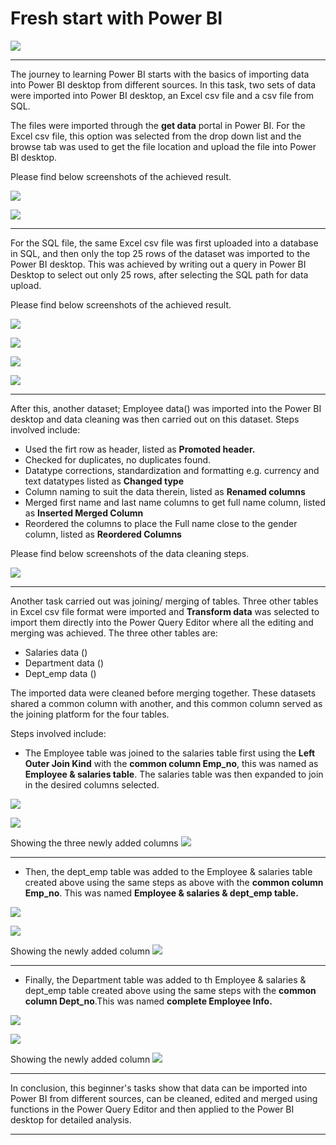 # Fresh start with Power BI

![](logo.png)

---
The journey to learning Power BI starts with the basics of importing data into Power BI desktop from different sources. In this task, two sets of data were imported into Power BI desktop, an Excel csv file and a csv file from SQL.

The files were imported through the **get data** portal in Power BI. For the Excel csv file, this option was selected from the drop down list and the browse tab was used to get the file location and upload the file into Power BI desktop.

Please find below screenshots of the achieved result.

![](A.png)

![](1.png)

---

For the SQL file, the same Excel csv file was first uploaded into a database in SQL, and then only the top 25 rows of the dataset was imported to the Power BI desktop. This was achieved by writing out a query in Power BI Desktop to select out only 25 rows, after selecting the SQL path for data upload.


Please find below screenshots of the achieved result.

![](2.png)

![](B.png)

![](sql.png)

![](3.png)

---

After this, another dataset; Employee data() was imported into the Power BI desktop and data cleaning was then carried out on this dataset. Steps involved include:

- Used the firt row as header, listed as **Promoted header.**
- Checked for duplicates, no duplicates found.
- Datatype corrections, standardization and formatting e.g. currency and text datatypes listed as **Changed type**
- Column naming to suit the data therein, listed as **Renamed columns**
- Merged first name and last name columns to get full name column, listed as **Inserted Merged Column**
- Reordered the columns to place the Full name close to the gender column, listed as **Reordered Columns**
  

Please find below screenshots of the data cleaning steps.

![](4.png)

---


Another task carried out was joining/ merging of tables. Three other tables in Excel csv file format were imported and **Transform data**  was selected to import them directly into the Power Query Editor where all the editing and merging was achieved. The three other tables are:

- Salaries data ()
- Department data ()
- Dept_emp data ()
  
The imported data were cleaned before merging together. These datasets shared a common column with another, and this common column served as the joining platform for the four tables. 

Steps involved include:

- The Employee table was joined to the salaries table first using the **Left Outer Join Kind** with the **common column Emp_no**, this was named as **Employee & salaries table**. The salaries table was then expanded to join in the desired columns selected.
  
![](e.png)

![](d.png)

Showing the three newly added columns
![](g.png)

---

- Then, the dept_emp table was added to the Employee & salaries table created above using the same steps as above with the **common column Emp_no**. This was named **Employee & salaries & dept_emp table.** 

![](h.png)

![](i.png)

Showing the newly added column
![](j.png)

---

- Finally, the Department table was added to th Employee & salaries & dept_emp table created above using the same steps with the **common column Dept_no**.This was named **complete Employee Info.** 

![](k.png)

![](l.png)

Showing the newly added column
![](m.png)

---

In conclusion, this beginner's tasks show that data can be imported into Power BI from different sources, can be cleaned, edited and merged using functions in the Power Query Editor and then applied to the Power BI desktop for detailed analysis.



---








